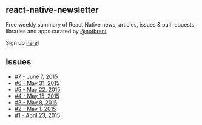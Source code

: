## react-native-newsletter

Free weekly summary of React Native news, articles, issues & pull requests, libraries and apps curated by [@notbrent](http://twitter.com/notbrent)

Sign up [here](http://url.brentvatne.ca/143N1)!

## Issues

- [#7 - June 7, 2015](http://brentvatne.ca/react-native-newsletter/07-06-2015.html)
- [#6 - May 31, 2015](http://brentvatne.ca/react-native-newsletter/31-05-2015.html)
- [#5 - May 22, 2015](http://brentvatne.ca/react-native-newsletter/22-05-2015.html)
- [#4 - May 15, 2015](http://brentvatne.ca/react-native-newsletter/15-05-2015.html)
- [#3 - May 8, 2015](http://brentvatne.ca/react-native-newsletter/08-05-2015.html)
- [#2 - May 1, 2015](http://brentvatne.ca/react-native-newsletter/01-05-2015.html)
- [#1 - April 23, 2015](http://brentvatne.ca/react-native-newsletter/23-04-2015.html)
